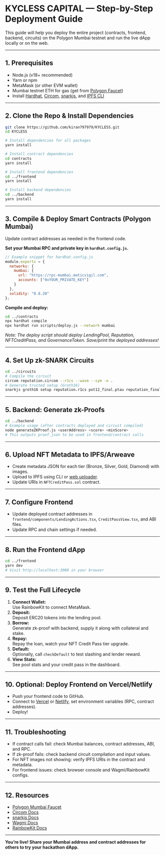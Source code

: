 # KYCLESS CAPITAL — Step-by-Step Deployment Guide

This guide will help you deploy the entire project (contracts, frontend, backend, circuits) on the Polygon Mumbai testnet and run the live dApp locally or on the web.

---

## 1. Prerequisites

- Node.js (v18+ recommended)
- Yarn or npm
- MetaMask (or other EVM wallet)
- Mumbai testnet ETH for gas (get from [Polygon Faucet](https://faucet.polygon.technology/))
- Install [Hardhat](https://hardhat.org/), [Circom](https://docs.circom.io/getting-started/installation/), [snarkjs](https://github.com/iden3/snarkjs), and [IPFS CLI](https://docs.ipfs.tech/install/cli/)

---

## 2. Clone the Repo & Install Dependencies

```bash
git clone https://github.com/kiran797979/KYCLESS.git
cd KYCLESS

# Install dependencies for all packages
yarn install

# Install contract dependencies
cd contracts
yarn install

# Install frontend dependencies
cd ../frontend
yarn install

# Install backend dependencies
cd ../backend
yarn install
```

---

## 3. Compile & Deploy Smart Contracts (Polygon Mumbai)

Update contract addresses as needed in the frontend code.

**Set your Mumbai RPC and private key in `hardhat.config.js`.**

```js
// Example snippet for hardhat.config.js
module.exports = {
  networks: {
    mumbai: {
      url: "https://rpc-mumbai.maticvigil.com",
      accounts: ["0xYOUR_PRIVATE_KEY"]
    }
  },
  solidity: "0.8.20"
};
```

**Compile and deploy:**

```bash
cd ../contracts
npx hardhat compile
npx hardhat run scripts/deploy.js --network mumbai
```

_Note: The deploy script should deploy LendingPool, Reputation, NFTCreditPass, and GovernanceToken. Save/print the deployed addresses!_

---

## 4. Set Up zk-SNARK Circuits

```bash
cd ../circuits
# Compile the circuit
circom reputation.circom --r1cs --wasm --sym -o .
# Generate trusted setup (Groth16)
snarkjs groth16 setup reputation.r1cs pot12_final.ptau reputation_final.zkey
```

---

## 5. Backend: Generate zk-Proofs

```bash
cd ../backend
# Example usage (after contracts deployed and circuit compiled)
node generateZKProof.js <userAddress> <score> <minScore>
# This outputs proof.json to be used in frontend/contract calls
```

---

## 6. Upload NFT Metadata to IPFS/Arweave

- Create metadata JSON for each tier (Bronze, Silver, Gold, Diamond) with images.
- Upload to IPFS using CLI or [web uploader](https://nft.storage/).
- Update URIs in `NFTCreditPass.sol` contract.

---

## 7. Configure Frontend

- Update deployed contract addresses in `frontend/components/LendingActions.tsx`, `CreditPassView.tsx`, and ABI files.
- Update RPC and chain settings if needed.

---

## 8. Run the Frontend dApp

```bash
cd ../frontend
yarn dev
# Visit http://localhost:3000 in your browser
```

---

## 9. Test the Full Lifecycle

1. **Connect Wallet:**  
   Use RainbowKit to connect MetaMask.
2. **Deposit:**  
   Deposit ERC20 tokens into the lending pool.
3. **Borrow:**  
   Generate zk-proof with backend, supply it along with collateral and stake.
4. **Repay:**  
   Repay the loan, watch your NFT Credit Pass tier upgrade.
5. **Default:**  
   Optionally, call `checkDefault` to test slashing and lender reward.
6. **View Stats:**  
   See pool stats and your credit pass in the dashboard.

---

## 10. Optional: Deploy Frontend on Vercel/Netlify

- Push your frontend code to GitHub.
- Connect to [Vercel](https://vercel.com/) or [Netlify](https://netlify.com/), set environment variables (RPC, contract addresses).
- Deploy!

---

## 11. Troubleshooting

- If contract calls fail: check Mumbai balances, contract addresses, ABI, and RPC.
- If zk-proof fails: check backend circuit compilation and input values.
- For NFT images not showing: verify IPFS URIs in the contract and metadata.
- For frontend issues: check browser console and Wagmi/RainbowKit configs.

---

## 12. Resources

- [Polygon Mumbai Faucet](https://faucet.polygon.technology/)
- [Circom Docs](https://docs.circom.io/)
- [snarkjs Docs](https://github.com/iden3/snarkjs)
- [Wagmi Docs](https://wagmi.sh/)
- [RainbowKit Docs](https://www.rainbowkit.com/docs/introduction)

---

**You’re live! Share your Mumbai address and contract addresses for others to try your hackathon dApp.**